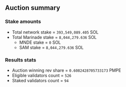 ## Auction summary

### Stake amounts
- Total network stake = `393,549,089.405` SOL
- Total Marinade stake = `8,044,279.636` SOL
  - MNDE stake = `0` SOL
  - SAM stake = `8,044,279.636` SOL

### Results stats
- Auction winning rev share = `0.6082428705733173` PMPE
- Eligible validators count = `526`
- Staked validators count = `94`
